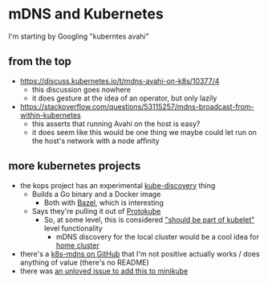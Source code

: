 # mDNS and Kubernetes

I'm starting by Googling "kuberntes avahi"

## from the top

- https://discuss.kubernetes.io/t/mdns-avahi-on-k8s/10377/4
  - this discussion goes nowhere
  - it does gesture at the idea of an operator, but only lazily
- https://stackoverflow.com/questions/53115257/mdns-broadcast-from-within-kubernetes
  - this asserts that running Avahi on the host is easy?
  - it does seem like this would be one thing we maybe could let run on the host's network with a node affinity

## more kubernetes projects

- the kops project has an experimental [kube-discovery](https://github.com/kubernetes/kops/tree/master/kube-discovery) thing
  - Builds a Go binary and a Docker image
    - Both with [Bazel](3b95a88f-9533-4f4c-8cf8-e032e2bf3bc1.md), which is interesting
  - Says they're pulling it out of [Protokube](https://github.com/kubernetes/kops/tree/master/protokube)
    - So, at some level, this is considered ["should be part of kubelet"](https://github.com/kubernetes-retired/kube-deploy/issues/149) level functionality
      - mDNS discovery for the local cluster would be a cool idea for [home cluster](ebf47d2a-8719-4d66-80cd-dbbabaf98165.md)
- there's a [k8s-mdns on GitHub](https://github.com/flix-tech/k8s-mdns) that I'm not positive actually works / does anything of value (there's no README)
- there was [an unloved issue to add this to minikube](https://github.com/kubernetes/minikube/issues/3821)
